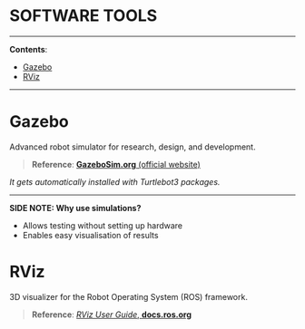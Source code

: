 <h1>SOFTWARE TOOLS</h1>

---

**Contents**:

- [Gazebo](#gazebo)
- [RViz](#rviz)

---

# Gazebo
Advanced robot simulator for research, design, and development.

> **Reference**: [**GazeboSim.org** (official website)](https://gazebosim.org/home)

_It gets automatically installed with Turtlebot3 packages._

---

**SIDE NOTE: Why use simulations?**

- Allows testing without setting up hardware
- Enables easy visualisation of results

# RViz
3D visualizer for the Robot Operating System (ROS) framework.

> **Reference**: [_RViz User Guide_, **docs.ros.org**](https://docs.ros.org/en/rolling/Tutorials/Intermediate/RViz/RViz-User-Guide/RViz-User-Guide.html)